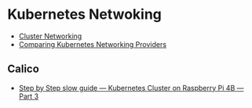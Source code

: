 # Kubernetes Netwoking

- [Cluster Networking](https://kubernetes.io/docs/concepts/cluster-administration/networking/#the-kubernetes-network-model)
- [Comparing Kubernetes Networking Providers](https://rancher.com/blog/2019/2019-03-21-comparing-kubernetes-cni-providers-flannel-calico-canal-and-weave/)

## Calico

- [Step by Step slow guide — Kubernetes Cluster on Raspberry Pi 4B — Part 3](https://levelup.gitconnected.com/step-by-step-slow-guide-kubernetes-cluster-on-raspberry-pi-4b-part-3-899fc270600e)
